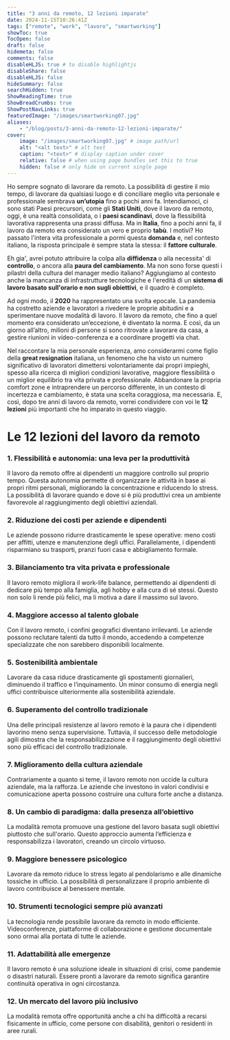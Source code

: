 ```yaml
---
title: "3 anni da remoto, 12 lezioni imparate"
date: 2024-11-15T10:26:41Z
tags: ["remote", "work", "lavoro", "smartworking"]
showToc: true
TocOpen: false
draft: false
hidemeta: false
comments: false
disableHLJS: true # to disable highlightjs
disableShare: false
disableHLJS: false
hideSummary: false
searchHidden: true
ShowReadingTime: true
ShowBreadCrumbs: true
ShowPostNavLinks: true
featuredImage: "/images/smartworking07.jpg"
aliases: 
    - "/blog/posts/3-anni-da-remoto-12-lezioni-imparate/"
cover:
    image: "/images/smartworking07.jpg" # image path/url
    alt: "<alt text>" # alt text
    caption: "<text>" # display caption under cover
    relative: false # when using page bundles set this to true
    hidden: false # only hide on current single page
---
```

Ho sempre sognato di lavorare da remoto. La possibilità di gestire il mio tempo, di lavorare da qualsiasi luogo e di conciliare meglio vita personale e professionale sembrava **un’utopia** fino a pochi anni fa. Intendiamoci, ci sono stati Paesi precursori, come gli **Stati Uniti**, dove il lavoro da remoto, oggi, è una realtà consolidata, o i **paesi scandinavi**, dove la flessibilità lavorativa rappresenta una prassi diffusa. Ma in **Italia**, fino a pochi anni fa, il lavoro da remoto era considerato un vero e proprio **tabù**. I motivi? Ho passato l'intera vita professionale a pormi questa **domanda** e, nel contesto italiano, la risposta principale è sempre stata la stessa: il **fattore culturale**.

Eh gia', avrei potuto attribuire la colpa alla **diffidenza** o alla necessita' di **controllo**, o ancora alla **paura del cambiamento**. Ma non sono forse questi i pilastri della cultura del manager medio italiano? Aggiungiamo al contesto anche la mancanza di infrastrutture tecnologiche e l'eredità di un **sistema di lavoro basato sull'orario e non sugli obiettivi**, e il quadro è completo.


Ad ogni modo, il **2020** ha rappresentato una svolta epocale. La pandemia ha costretto aziende e lavoratori a rivedere le proprie abitudini e a sperimentare nuove modalità di lavoro. Il lavoro da remoto, che fino a quel momento era considerato un’eccezione, è diventato la norma. E così, da un giorno all’altro, milioni di persone si sono ritrovate a lavorare da casa, a gestire riunioni in video-conferenza e a coordinare progetti via chat.

Nel raccontare la mia personale esperienza, amo considerarmi come figlio della **great resignation** italiana, un fenomeno che ha visto un numero significativo di lavoratori dimettersi volontariamente dai propri impieghi, spesso alla ricerca di migliori condizioni lavorative, maggiore flessibilità o un miglior equilibrio tra vita privata e professionale. Abbandonare la propria comfort zone e intraprendere un percorso differente, in un contesto di incertezza e cambiamento, è stata una scelta coraggiosa, ma necessaria. E, così, dopo tre anni di lavoro da remoto, vorrei condividere con voi le **12 lezioni** più importanti che ho imparato in questo viaggio.

# Le 12 lezioni del lavoro da remoto

### 1. Flessibilità e autonomia: una leva per la produttività
Il lavoro da remoto offre ai dipendenti un maggiore controllo sul proprio tempo. Questa autonomia permette di organizzare le attività in base ai propri ritmi personali, migliorando la concentrazione e riducendo lo stress. La possibilità di lavorare quando e dove si è più produttivi crea un ambiente favorevole al raggiungimento degli obiettivi aziendali.

### 2. Riduzione dei costi per aziende e dipendenti
Le aziende possono ridurre drasticamente le spese operative: meno costi per affitti, utenze e manutenzione degli uffici. Parallelamente, i dipendenti risparmiano su trasporti, pranzi fuori casa e abbigliamento formale.

### 3. Bilanciamento tra vita privata e professionale
Il lavoro remoto migliora il work-life balance, permettendo ai dipendenti di dedicare più tempo alla famiglia, agli hobby e alla cura di sé stessi. Questo non solo li rende più felici, ma li motiva a dare il massimo sul lavoro.

### 4. Maggiore accesso al talento globale
Con il lavoro remoto, i confini geografici diventano irrilevanti. Le aziende possono reclutare talenti da tutto il mondo, accedendo a competenze specializzate che non sarebbero disponibili localmente.


### 5. Sostenibilità ambientale
Lavorare da casa riduce drasticamente gli spostamenti giornalieri, diminuendo il traffico e l’inquinamento. Un minor consumo di energia negli uffici contribuisce ulteriormente alla sostenibilità aziendale.

### 6. Superamento del controllo tradizionale
Una delle principali resistenze al lavoro remoto è la paura che i dipendenti lavorino meno senza supervisione. Tuttavia, il successo delle metodologie agili dimostra che la responsabilizzazione e il raggiungimento degli obiettivi sono più efficaci del controllo tradizionale.

### 7. Miglioramento della cultura aziendale
Contrariamente a quanto si teme, il lavoro remoto non uccide la cultura aziendale, ma la rafforza. Le aziende che investono in valori condivisi e comunicazione aperta possono costruire una cultura forte anche a distanza.

### 8. Un cambio di paradigma: dalla presenza all’obiettivo
La modalità remota promuove una gestione del lavoro basata sugli obiettivi piuttosto che sull'orario. Questo approccio aumenta l’efficienza e responsabilizza i lavoratori, creando un circolo virtuoso.

### 9. Maggiore benessere psicologico
Lavorare da remoto riduce lo stress legato al pendolarismo e alle dinamiche tossiche in ufficio. La possibilità di personalizzare il proprio ambiente di lavoro contribuisce al benessere mentale.

### 10.  Strumenti tecnologici sempre più avanzati
La tecnologia rende possibile lavorare da remoto in modo efficiente. Videoconferenze, piattaforme di collaborazione e gestione documentale sono ormai alla portata di tutte le aziende.

### 11.  Adattabilità alle emergenze
Il lavoro remoto è una soluzione ideale in situazioni di crisi, come pandemie o disastri naturali. Essere pronti a lavorare da remoto significa garantire continuità operativa in ogni circostanza.

### 12.  Un mercato del lavoro più inclusivo
La modalità remota offre opportunità anche a chi ha difficoltà a recarsi fisicamente in ufficio, come persone con disabilità, genitori o residenti in aree rurali.
